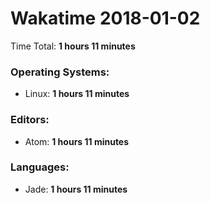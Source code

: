 # Wakatime 2018-01-02

Time Total: **1 hours 11 minutes**

### Operating Systems:
- Linux: **1 hours 11 minutes** 

### Editors:
- Atom: **1 hours 11 minutes** 

### Languages:
- Jade: **1 hours 11 minutes** 

